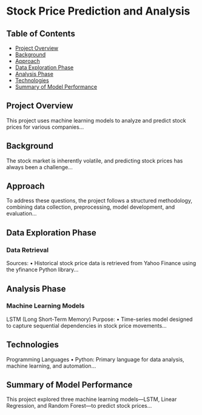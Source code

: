 
# Stock Price Prediction and Analysis

## Table of Contents
- [Project Overview](#project-overview)
- [Background](#background)
- [Approach](#approach)
- [Data Exploration Phase](#data-exploration-phase)
- [Analysis Phase](#analysis-phase)
- [Technologies](#technologies)
- [Summary of Model Performance](#summary-of-model-performance)

## Project Overview
This project uses machine learning models to analyze and predict stock prices for various companies...

## Background
The stock market is inherently volatile, and predicting stock prices has always been a challenge...

## Approach
To address these questions, the project follows a structured methodology, combining data collection, preprocessing, model development, and evaluation...

## Data Exploration Phase
### Data Retrieval
Sources:
• Historical stock price data is retrieved from Yahoo Finance using the yfinance Python library...

## Analysis Phase
### Machine Learning Models
LSTM (Long Short-Term Memory)
Purpose:
• Time-series model designed to capture sequential dependencies in stock price movements...

## Technologies
Programming Languages
• Python: Primary language for data analysis, machine learning, and automation...

## Summary of Model Performance
This project explored three machine learning models—LSTM, Linear Regression, and Random Forest—to predict stock prices...
